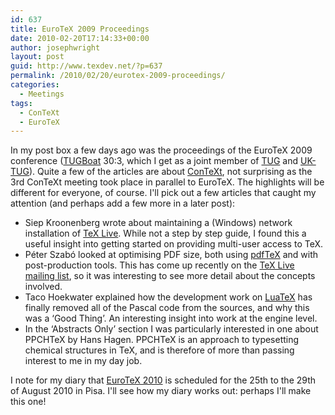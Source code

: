 ```yaml
---
id: 637
title: EuroTeX 2009 Proceedings
date: 2010-02-20T17:14:33+00:00
author: josephwright
layout: post
guid: http://www.texdev.net/?p=637
permalink: /2010/02/20/eurotex-2009-proceedings/
categories:
  - Meetings
tags:
  - ConTeXt
  - EuroTeX
---
```

In my post box a few days ago was the proceedings of the EuroTeX 2009 conference ([TUGBoat](http://www.tug.org/tugboat/) 30:3, which I get as a joint member of [TUG](http://www.tug.org/) and [UK-TUG](http://uk.tug.org/)). Quite a few of the articles are about [ConTeXt](http://wiki.contextgarden.net/), not surprising as the 3rd ConTeXt meeting took place in parallel to EuroTeX. The highlights will be different for everyone, of course. I'll pick out a few articles that caught my attention (and perhaps add a few more in a later post):

- Siep Kroonenberg wrote about maintaining a (Windows) network installation of [TeX Live](http://www.tug.org/texlive/). While not a step by step guide, I found this a useful insight into getting started on providing multi-user access to TeX.
- Péter Szabó looked at optimising PDF size, both using [pdfTeX](http://www.tug.org/applications/pdftex/) and with post-production tools. This has come up recently on the [TeX Live mailing list](http://tug.org/mailman/listinfo/tex-live), so it was interesting to see more detail about the concepts involved.
- Taco Hoekwater explained how the development work on [LuaTeX](http://www.luatex.org/) has finally removed all of the Pascal code from the sources, and why this was a ‘Good Thing’. An interesting insight into work at the engine level.
- In the ‘Abstracts Only’ section I was particularly interested in one about PPCHTeX by Hans Hagen. PPCHTeX is an approach to typesetting chemical structures in TeX, and is therefore of more than passing interest to me in my day job.

I note for my diary that [EuroTeX 2010](http://www.guit.sssup.it/eurotex2010/) is scheduled for the 25th to the 29th of August 2010 in Pisa. I'll see how my diary works out: perhaps I'll make this one!
